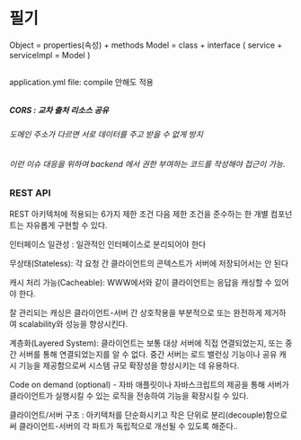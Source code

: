 # 필기

Object = properties(속성) + methods
Model = class + interface  ( service + serviceImpl = Model )
##
application.yml file: compile 안해도 적용



## 
##### CORS  : 교차 출처 리소스 공유 
###### 도메인 주소가 다르면 서로 데이터를 주고 받을 수 없게 방지 
###### 이런 이슈 대응을 위하여 backend 에서 권한 부여하는 코드를 작성해야 접근이 가능. 



### REST API 
REST 아키텍처에 적용되는 6가지 제한 조건
다음 제한 조건을 준수하는 한 개별 컴포넌트는 자유롭게 구현할 수 있다.

인터페이스 일관성 : 일관적인 인터페이스로 분리되어야 한다

무상태(Stateless): 각 요청 간 클라이언트의 콘텍스트가 서버에 저장되어서는 안 된다

캐시 처리 가능(Cacheable): WWW에서와 같이 클라이언트는 응답을 캐싱할 수 있어야 한다.

잘 관리되는 캐싱은 클라이언트-서버 간 상호작용을 부분적으로 또는 완전하게 제거하여 scalability와 성능을 향상시킨다.

계층화(Layered System): 클라이언트는 보통 대상 서버에 직접 연결되었는지, 또는 중간 서버를 통해 연결되었는지를 알 수 없다. 중간 서버는 로드 밸런싱 기능이나 공유 캐시 기능을 제공함으로써 시스템 규모 확장성을 향상시키는 데 유용하다.

Code on demand (optional) - 자바 애플릿이나 자바스크립트의 제공을 통해 서버가 클라이언트가 실행시킬 수 있는 로직을 전송하여 기능을 확장시킬 수 있다.

클라이언트/서버 구조 : 아키텍처를 단순화시키고 작은 단위로 분리(decouple)함으로써 클라이언트-서버의 각 파트가 독립적으로 개선될 수 있도록 해준다..
